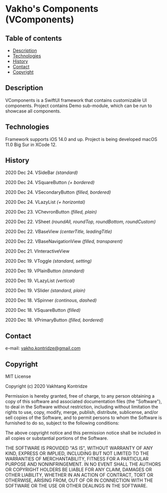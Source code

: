 # Vakho's Components (VComponents)

## Table of contents
- [Description](#description)
- [Technologies](#technologies)
- [History](#history)
- [Contact](#contact)
- [Copyright](#copyright)

## Description
VComponents is a SwiftUI framework that contains customizable UI components. Project contains Demo sub-module, which can be run to showcase all components.

## Technologies
Framework supports iOS 14.0 and up. Project is being developed macOS 11.0 Big Sur in XCode 12.

## History

2020 Dec 24. VSideBar *(standard)*

2020 Dec 24. VSquareButton *(+ bordered)*

2020 Dec 24. VSecondaryButton *(filled, bordered)*

2020 Dec 24. VLazyList *(+ horizontal)*

2020 Dec 23. VChevronButton *(filled, plain)*

2020 Dec 22. VSheet *(roundAll, roundTop, roundBottom, roundCustom)*

2020 Dec 22. VBaseView *(centerTitle, leadingTitle)*

2020 Dec 22. VBaseNavigationView *(filled, transparent)*

2020 Dec 21. VInteractiveView

2020 Dec 19. VToggle *(standard, setting)*

2020 Dec 19. VPlainButton *(standard)*

2020 Dec 19. VLazyList *(vertical)*

2020 Dec 19. VSlider *(standard, plain)*

2020 Dec 18. VSpinner *(continous, dashed)*

2020 Dec 18. VSquareButton *(filled)*

2020 Dec 18. VPrimaryButton *(filled, bordered)*

## Contact
e-mail: [vakho.kontridze@gmail.com](mailto:vakho.kontridze@gmail.com)

## Copyright
MIT License

Copyright (c) 2020 Vakhtang Kontridze

Permission is hereby granted, free of charge, to any person obtaining a copy
of this software and associated documentation files (the "Software"), to deal
in the Software without restriction, including without limitation the rights
to use, copy, modify, merge, publish, distribute, sublicense, and/or sell
copies of the Software, and to permit persons to whom the Software is
furnished to do so, subject to the following conditions:

The above copyright notice and this permission notice shall be included in all
copies or substantial portions of the Software.

THE SOFTWARE IS PROVIDED "AS IS", WITHOUT WARRANTY OF ANY KIND, EXPRESS OR
IMPLIED, INCLUDING BUT NOT LIMITED TO THE WARRANTIES OF MERCHANTABILITY,
FITNESS FOR A PARTICULAR PURPOSE AND NONINFRINGEMENT. IN NO EVENT SHALL THE
AUTHORS OR COPYRIGHT HOLDERS BE LIABLE FOR ANY CLAIM, DAMAGES OR OTHER
LIABILITY, WHETHER IN AN ACTION OF CONTRACT, TORT OR OTHERWISE, ARISING FROM,
OUT OF OR IN CONNECTION WITH THE SOFTWARE OR THE USE OR OTHER DEALINGS IN THE
SOFTWARE.
